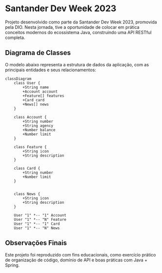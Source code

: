 # Santander Dev Week 2023
Projeto desenvolvido como parte da Santander Dev Week 2023, promovida pela DIO. Nesta jornada, tive a oportunidade de colocar em prática conceitos modernos do ecossistema Java, construindo uma API RESTful completa.

## Diagrama de Classes
O modelo abaixo representa a estrutura de dados da aplicação, com as principais entidades e seus relacionamentos:

```mermaid
classDiagram
    class User {
        +String name
        +Account account
        +Feature[] features
        +Card card
        +News[] news
    }

    class Account {
        +String number
        +String agency
        +Number balance
        +Number limit
    }

    class Feature {
        +String icon
        +String description
    }

    class Card {
        +String number
        +Number limit
    }


    class News {
        +String icon
        +String description
    }

    User "1" *-- "1" Account
    User "1" *-- "N" Feature
    User "1" *-- "1" Card
    User "1" *-- "N" News
```

## Observações Finais
Este projeto foi reproduzido com fins educacionais, como exercício prático de organização de código, domínio de API e boas práticas com Java + Spring.
